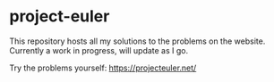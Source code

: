 # project-euler
This repository hosts all my solutions to the problems on the website. Currently a work in progress, will update as I go.

Try the problems yourself: https://projecteuler.net/
